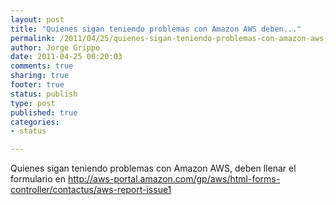 ```yaml
--- 
layout: post
title: "Quienes sigan teniendo problemas con Amazon AWS deben..."
permalink: /2011/04/25/quienes-sigan-teniendo-problemas-con-amazon-aws-deben/index.html
author: Jorge Grippo
date: 2011-04-25 00:20:03
comments: true
sharing: true
footer: true
status: publish
type: post
published: true
categories: 
- status

---
```

<!-- 197 -->
Quienes sigan teniendo problemas con Amazon AWS, deben llenar el formulario en http://aws-portal.amazon.com/gp/aws/html-forms-controller/contactus/aws-report-issue1

